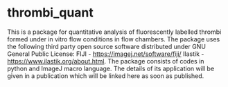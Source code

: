 # thrombi_quant
This is a package for quantitative analysis of fluorescently labelled thrombi formed under in vitro flow conditions in flow chambers.
The package uses the following third party open source software distributed under GNU General Public License:
FIJI - https://imagej.net/software/fiji/
Ilastik - https://www.ilastik.org/about.html.
The package consists of codes in python and ImageJ macro language.
The details of its application will be given in a publication which will be linked here as soon as published.
